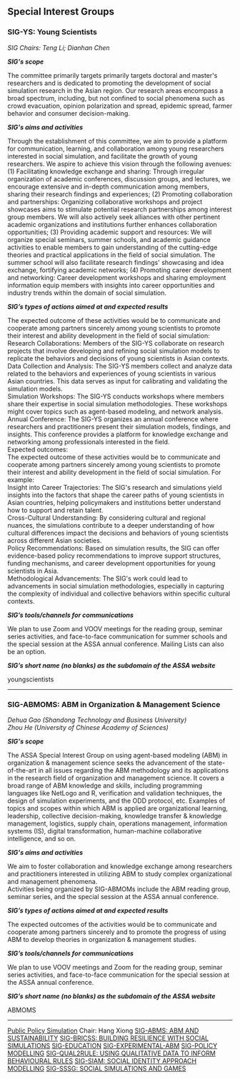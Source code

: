 ## Special Interest Groups

### SIG-YS: Young Scientists
*SIG Chairs: Teng Li; Dianhan Chen*

***SIG's scope***

The committee primarily targets primarily targets doctoral and master's researchers and is dedicated to promoting the development of social simulation research in the Asian region. Our research areas encompass a broad spectrum, including, but not confined to social phenomena such as crowd evacuation, opinion polarization and spread, epidemic spread, farmer behavior and consumer decision-making.

***SIG's aims and activities***

Through the establishment of this committee, we aim to provide a platform for communication, learning, and collaboration among young researchers interested in social simulation, and facilitate the growth of young researchers. We aspire to achieve this vision through the following avenues: (1) Facilitating knowledge exchange and sharing: Through irregular organization of academic conferences, discussion groups, and lectures, we encourage extensive and in-depth communication among members, sharing their research findings and experiences; (2) Promoting collaboration and partnerships: Organizing collaborative workshops and project showcases aims to stimulate potential research partnerships among interest group members. We will also actively seek alliances with other pertinent academic organizations and institutions further enhances collaboration opportunities; (3) Providing academic support and resources: We will organize special seminars, summer schools, and academic guidance activities to enable members to gain understanding of the cutting-edge theories and practical applications in the field of social simulation. The summer school will also facilitate research findings' showcasing and idea exchange, fortifying academic networks; (4) Promoting career development and networking: Career development workshops and sharing employment information equip members with insights into career opportunities and industry trends within the domain of social simulation.

***SIG’s types of actions aimed at and expected results***

The expected outcome of these activities would be to communicate and cooperate among partners sincerely among young scientists to promote their interest and ability development in the field of social simulation:</br>
Research Collaborations: Members of the SIG-YS collaborate on research projects that involve developing and refining social simulation models to replicate the behaviors and decisions of young scientists in Asian contexts. </br>
Data Collection and Analysis: The SIG-YS members collect and analyze data related to the behaviors and experiences of young scientists in various Asian countries. This data serves as input for calibrating and validating the simulation models.</br>
Simulation Workshops: The SIG-YS conducts workshops where members share their expertise in social simulation methodologies. These workshops might cover topics such as agent-based modeling, and network analysis.</br>
Annual Conference: The SIG-YS organizes an annual conference where researchers and practitioners present their simulation models, findings, and insights. This conference provides a platform for knowledge exchange and networking among professionals interested in the field.</br>
Expected outcomes:</br>
The expected outcome of these activities would be to communicate and cooperate among partners sincerely among young scientists to promote their interest and ability development in the field of social simulation. For example:</br>
Insight into Career Trajectories: The SIG's research and simulations yield insights into the factors that shape the career paths of young scientists in Asian countries, helping policymakers and institutions better understand how to support and retain talent.</br>
Cross-Cultural Understanding: By considering cultural and regional nuances, the simulations contribute to a deeper understanding of how cultural differences impact the decisions and behaviors of young scientists across different Asian societies.</br>
Policy Recommendations: Based on simulation results, the SIG can offer evidence-based policy recommendations to improve support structures, funding mechanisms, and career development opportunities for young scientists in Asia.</br>
Methodological Advancements: The SIG's work could lead to advancements in social simulation methodologies, especially in capturing the complexity of individual and collective behaviors within specific cultural contexts.

***SIG’s tools/channels for communications***

We plan to use Zoom and VOOV meetings for the reading group, seminar series activities, and face-to-face communication for summer schools and the special session at the ASSA annual conference. Mailing Lists can also be an option.

***SIG’s short name (no blanks) as the subdomain of the ASSA website***

youngscientists

<hr>

### SIG-ABMOMS: ABM in Organization & Management Science
*Dehua Gao (Shandong Technology and Business University) </br>
Zhou He (University of Chinese Academy of Sciences)*

***SIG's scope***

The ASSA Special Interest Group on using agent-based modeling (ABM) in organization & management science seeks the advancement of the state-of-the-art in all issues regarding the ABM methodology and its applications in the research field of organization and management science. It covers a broad range of ABM knowledge and skills, including programming languages like NetLogo and R, verification and validation techniques, the design of simulation experiments, and the ODD protocol, etc. Examples of topics and scopes within which ABM is applied are organizational learning, leadership, collective decision-making, knowledge transfer & knowledge management, logistics, supply chain, operations management, information systems (IS), digital transformation, human-machine collaborative intelligence, and so on.

***SIG's aims and activities***

We aim to foster collaboration and knowledge exchange among researchers and practitioners interested in utilizing ABM to study complex organizational and management phenomena. </br>
Activities being organized by SIG-ABMOMs include the ABM reading group, seminar series, and the special session at the ASSA annual conference.

***SIG’s types of actions aimed at and expected results***

The expected outcomes of the activities would be to communicate and cooperate among partners sincerely and to promote the progress of using ABM to develop theories in organization & management studies.

***SIG’s tools/channels for communications***

We plan to use VOOV meetings and Zoom for the reading group, seminar series activities, and face-to-face communication for the special session at the ASSA annual conference.

***SIG’s short name (no blanks) as the subdomain of the ASSA website***

ABMOMS

<hr>

[Public Policy Simulation](/SIG/publicpolicysimulation) Chair: Hang Xiong
[SIG-ABMS: ABM AND SUSTAINABILITY](http://www.essa.eu.org/sig/sig-abms/)
[SIG-BRICSS: BUILDING RESILIENCE WITH SOCIAL SIMULATIONS](http://www.essa.eu.org/sig/sig-bricss-building-resilience-with-social-simulations/)
[SIG-EDUCATION](http://www.essa.eu.org/sig/sig-education/)
[SIG-EXPERIMENTAL-ABM](http://www.essa.eu.org/sig/sig-experimental-abm/)
[SIG-POLICY MODELLING](http://www.essa.eu.org/sig/sig-on-policy-modelling/)
[SIG-QUAL2RULE: USING QUALITATIVE DATA TO INFORM BEHAVIOURAL RULES](http://www.essa.eu.org/sig/sig-qual2rule/)
[SIG-SIAM: SOCIAL IDENTITY APPROACH MODELLING](http://www.essa.eu.org/sig/sig-siam-social-identity-approach-modelling/)
[SIG-SSSG: SOCIAL SIMULATIONS AND GAMES](http://www.essa.eu.org/sig/social-simulation-and-serious-games-sssg/)